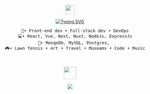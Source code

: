 <div align="center">
<h3 align="center"><img src = "https://raw.githubusercontent.com/MartinHeinz/MartinHeinz/master/wave.gif" width = 30px></h3>

  [![Typing SVG](https://readme-typing-svg.demolab.com?font=Fira+Code&size=19&pause=1000&width=435&lines=Hello!+I+am+Chanice.+A+Global+Techy%E2%9C%88%EF%B8%8F+)](https://git.io/typing-svg)
  
<pre>
    💼• Front-end dev • Full-stack dev • DevOps
    💻• React, Vue, Next, Nuxt, NodeJs, ExpressJs
    📖• MongoDb, MySQL, Postgres, 
    🎮• Lawn Tennis • Art • Travel • Museams • Code • Music
</pre>
<br><br>
<img src="https://raw.githubusercontent.com/innng/innng/master/assets/kyubey.gif" height="40" />
<br><br>
[![](https://img.shields.io/badge/linkedin-0a66c2)](http://linkedin.com/in/ChaniceIrungu/)
</div>
